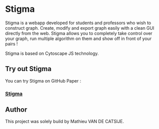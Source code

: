 # Stigma

Stigma is a webapp developed for students and professors who wish to construct graph.
Create, modify and export graph easily with a clean GUI directly from the web. Stigma allows you to completely take control over your graph, run multiple algorithm on them and show off in front of your pairs !

Stigma is based on Cytoscape JS technology.

## Try out Stigma

You can try Stigma on GitHub Paper :

### [Stigma](https://vdcmathieu.github.io/stigma/)


## Author

This project was solely build by Mathieu VAN DE CATSIJE.